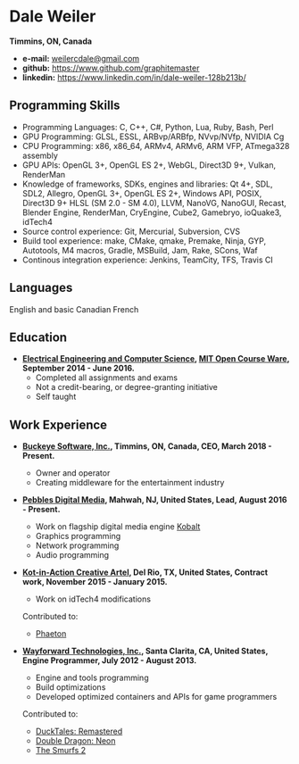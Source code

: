 Dale Weiler
===========
**Timmins, ON, Canada**

* **e-mail:** weilercdale@gmail.com
* **github:** https://www.github.com/graphitemaster
* **linkedin:** https://www.linkedin.com/in/dale-weiler-128b213b/

Programming Skills
------------------
* Programming Languages: C, C++, C#, Python, Lua, Ruby, Bash, Perl
* GPU Programming: GLSL, ESSL, ARBvp/ARBfp, NVvp/NVfp, NVIDIA Cg
* CPU Programming: x86, x86_64, ARMv4, ARMv6, ARM VFP, ATmega328 assembly
* GPU APIs: OpenGL 3+, OpenGL ES 2+, WebGL, Direct3D 9+, Vulkan, RenderMan
* Knowledge of frameworks, SDKs, engines and libraries: Qt 4+, SDL, SDL2, Allegro, OpenGL 3+, OpenGL ES 2+, Windows API, POSIX, Direct3D 9+ HLSL (SM 2.0 - SM 4.0), LLVM, NanoVG, NanoGUI, Recast, Blender Engine, RenderMan, CryEngine, Cube2, Gamebryo, ioQuake3, idTech4
* Source control experience: Git, Mercurial, Subversion, CVS
* Build tool experience: make, CMake, qmake, Premake, Ninja, GYP, Autotools, M4 macros, Gradle, MSBuild, Jam, Rake, SCons, Waf
* Continous integration experience: Jenkins, TeamCity, TFS, Travis CI

Languages
---------
English and basic Canadian French

Education
---------
- **[Electrical Engineering and Computer Science](https://ocw.mit.edu/courses/electrical-engineering-and-computer-science/), [MIT Open Course Ware](https://ocw.mit.edu/index.htm), September 2014 - June 2016.**
  - Completed all assignments and exams
  - Not a credit-bearing, or degree-granting initiative
  - Self taught

Work Experience
---------------
- **[Buckeye Software, Inc.](http://www.buckeyesoftware.ca/), Timmins, ON, Canada, CEO, March 2018 - Present.**
    - Owner and operator
    - Creating middleware for the entertainment industry

- **[Pebbles Digital Media](http://www.pebblesdigitalmedia.com/), Mahwah, NJ, United States, Lead, August 2016 - Present.**
    - Work on flagship digital media engine [Kobalt](http://www.pebblesdigitalmedia.com/what-is-kobalt)
    - Graphics programming
    - Network programming
    - Audio programming

- **[Kot-in-Action Creative Artel](http://www.kot-in-action.com/), Del Rio, TX, United States, Contract work, November 2015 - January 2015.**
    - Work on idTech4 modifications

    Contributed to:
    - [Phaeton](http://www.kot-in-action.com/phaeton/about.html)

- **[Wayforward Technologies, Inc.](http://www.wayforward.com/), Santa Clarita, CA, United States, Engine Programmer, July 2012 - August 2013.**
    - Engine and tools programming
    - Build optimizations
    - Developed optimized containers and APIs for game programmers

    Contributed to:
    - [DuckTales: Remastered](http://store.steampowered.com/app/237630/)
    - [Double Dragon: Neon](http://store.steampowered.com/app/252350/)
    - [The Smurfs 2](https://www.imdb.com/title/tt3116840/)

